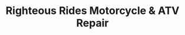 ---
title: "Righteous Rides Motorcycle & ATV Repair"
url: /mahanoy-city/righteous-rides-motorcycle-and-atv-repair/
shop: motorcycle
---